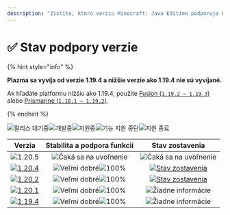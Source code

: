 ```yaml
---
description: "Zistite, ktorú verziu Minecraft: Java Edition podporuje Plazma."
---
```


# ✅ Stav podpory verzie

{% hint style="info" %}

**Plazma sa vyvíja od verzie 1.19.4 a nižšie verzie ako 1.19.4 nie sú vyvíjané.**

Ak hľadáte platformu nižšiu ako 1.19.4, použite [Fusion (`1.19.2 ~ 1.19.3`)](https://github.com/RuinedTechnologyUnify/Fusion) alebo [Prismarine (`1.18.1 ~ 1.19.2`)](https://github.com/PrismarineTeam/Prismarine).

{% endhint %}

[wtr]: <https://badge.plazmamc.org/0/Čaká sa na uvoľnenie>
[ukn]: https://badge.plazmamc.org/0/Žiadne%20informácie
[vgd]: https://badge.plazmamc.org/1/Veľmi%20dobré
[100]: https://badge.plazmamc.org/percent/100

![릴리스 대기중][wtr]![개발중](https://badge.plazmamc.org/1/개발중)![지원중](https://badge.plazmamc.org/2/지원중)![기능 지원 중단](https://badge.plazmamc.org/6/기능%20지원%20중단)![지원 종료](https://badge.plazmamc.org/4/지원%20종료)

|                                       Verzia                                      | Stabilita    a    podpora funkcií |                                              Stav zostavenia                                             |
| :-------------------------------------------------------------------------------: | :-------------------------------: | :------------------------------------------------------------------------------------------------------: |
|                   ![1.20.5](https://badge.plazmamc.org/0/1.20.5)                  |    ![Čaká sa na uvoľnenie][wtr]   |                                       ![Čaká sa na uvoľnenie][wtr]                                       |
| [![1.20.4](https://badge.plazmamc.org/2/1.20.4)](https://git.plazmamc.org/1.20.4) |  ![Veľmi dobré][vgd]![100%][100]  | [![Stav zostavenia](https://build.plazmamc.org/1.20.4)](https://build.plazmamc.org/1.20.4?redirect=true) |
| [![1.20.2](https://badge.plazmamc.org/6/1.20.2)](https://git.plazmamc.org/1.20.2) |  ![Veľmi dobré][vgd]![100%][100]  | [![Stav zostavenia](https://build.plazmamc.org/1.20.2)](https://build.plazmamc.org/1.20.2?redirect=true) |
| [![1.20.1](https://badge.plazmamc.org/4/1.20.1)](https://git.plazmamc.org/1.20.1) |  ![Veľmi dobré][vgd]![100%][100]  |                                         ![Žiadne informácie][ukn]                                        |
| [![1.19.4](https://badge.plazmamc.org/4/1.19.4)](https://git.plazmamc.org/1.19.4) |  ![Veľmi dobré][vgd]![100%][100]  |                                         ![Žiadne informácie][ukn]                                        |
